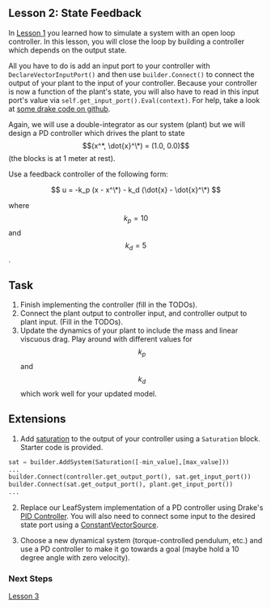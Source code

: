 ## Lesson 2: State Feedback

In [Lesson 1](../Lesson-1) you learned how to simulate a system with an open loop controller. In this lesson, you will close the loop by building a controller which depends on the output state.

All you have to do is add an input port to your controller with `DeclareVectorInputPort()` and then use `builder.Connect()` to connect the output of your plant to the input of your controller. Because your controller is now a function of the plant's state, you will also have to read in this input port's value via `self.get_input_port().Eval(context)`. For help, take a look at [some drake code on github](https://github.com/RobotLocomotion/drake/blob/bf0f76af4a7f29d5edcf36ebfd6da5255aa3c782/examples/manipulation_station/end_effector_teleop_sliders.py#L137).

Again, we will use a double-integrator as our system (plant) but we will design a PD controller which drives the plant to state $$(x^*, \dot{x}^\*) = (1.0, 0.0)$$ (the blocks is at 1 meter at rest).

Use a feedback controller of the following form:

$$
u = -k_p (x - x^\*)  - k_d (\dot{x} - \dot{x}^\*)
$$

where $$k_p = 10$$ and $$k_d = 5$$.

## Task

1. Finish implementing the controller (fill in the TODOs).
2. Connect the plant output to controller input, and controller output to plant input. (Fill in the TODOs).
3. Update the dynamics of your plant to include the mass and linear viscuous drag. Play around with different values for $$k_p$$ and $$k_d$$ which work well for your updated model.

## Extensions

1. Add [saturation](https://drake.mit.edu/doxygen_cxx/classdrake_1_1systems_1_1_saturation.html) to the output of your controller using a `Saturation` block. Starter code is provided.
```python
sat = builder.AddSystem(Saturation([-min_value],[max_value]))
...
builder.Connect(controller.get_output_port(), sat.get_input_port())
builder.Connect(sat.get_output_port(), plant.get_input_port())
...
```

2. Replace our LeafSystem implementation of a PD controller using Drake's [PID Controller](https://drake.mit.edu/doxygen_cxx/classdrake_1_1systems_1_1controllers_1_1_pid_controller.html). You will also need to connect some input to the desired state port using a [ConstantVectorSource](https://drake.mit.edu/doxygen_cxx/classdrake_1_1systems_1_1_constant_vector_source.html). 

3. Choose a new dynamical system (torque-controlled pendulum, etc.) and use a PD controller to make it go towards a goal (maybe hold a 10 degree angle with zero velocity).

### Next Steps

[Lesson 3](../Lesson-3/)